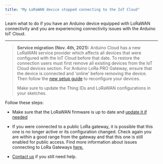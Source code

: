 ```yaml
---
title: "My LoRaWAN device stopped connecting to the IoT Cloud"
---
```


Learn what to do if you have an Arduino device equipped with LoRaWAN connectivity and you are experiencing connectivity issues with the Arduino IoT Cloud.

---

> **Service migration (Nov. 4th, 2021):** Arduino Cloud has a new LoRaWAN service provider which affects all devices that were configured with the IoT Cloud before that date. To restore the connection users must first remove all existing devices from the IoT Cloud devices section. For Arduino LoRa PRO Gateway, ensure that the device is connected and 'online' before removing the device. Then follow the [new setup guide](https://docs.arduino.cc/cloud/iot-cloud/tutorials/cloud-lora-getting-started) to reconfigure your devices.
>
> Make sure to update the Thing IDs and LoRaWAN configurations in your sketches.

Follow these steps:

* Make sure that the LoRaWAN firmware is up to date and [update it if needed](https://support.arduino.cc/hc/en-us/articles/4405107258130-How-to-update-the-LoRa-modem-firmware)

* If you were connected to a public LoRa gateway, it is possible that this one is no longer active or its configuration changed. Check again you are within a good range from the gateway and that this one is still enabled for public access. Find more information about issues connecting to LoRa Gateways [here.](https://support.arduino.cc/hc/en-us/articles/4403361201298-Portenta-Vision-Shield-LoRa-cannot-connect-to-the-gateway)

* [Contact us](https://www.arduino.cc/en/contact-us/) if you still need help.
